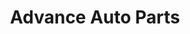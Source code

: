 ---
title: "Advance Auto Parts"
url: /jacksonville/advance-auto-parts-race-track-road/
shop: Autoteile
---